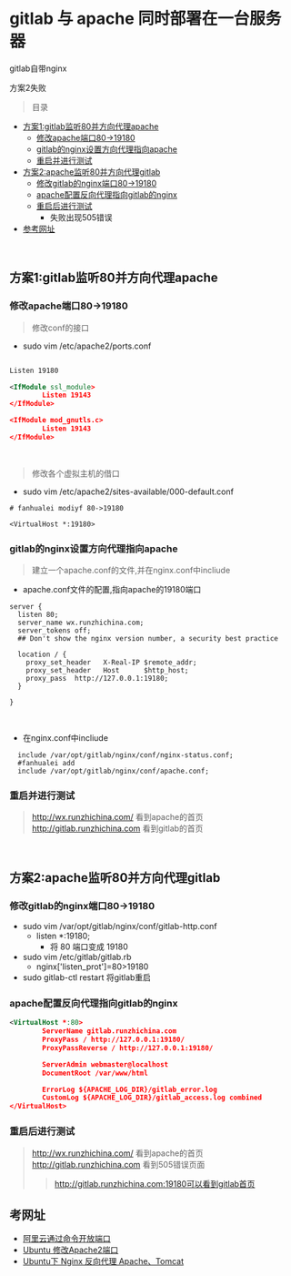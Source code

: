 # gitlab 与 apache 同时部署在一台服务器


gitlab自带nginx

方案2失败

> 目录

* [方案1:gitlab监听80并方向代理apache](#方案1:gitlab监听80并方向代理apache)
    * [修改apache端口80->19180](#修改apache端口80->19180)
    * [gitlab的nginx设置方向代理指向apache](#gitlab的nginx设置方向代理指向apache)
    * [重启并进行测试](#重启并进行测试)
* [方案2:apache监听80并方向代理gitlab](#方案2:apache监听80并方向代理gitlab)
    * [修改gitlab的nginx端口80->19180](#修改gitlab的nginx端口80->19180)
    * [apache配置反向代理指向gitlab的nginx](#apache配置反向代理指向gitlab的nginx)
    * [重启后进行测试](#重启后进行测试)
        * 失败出现505错误
* [参考网址](#参考网址)
        
<br>


## 方案1:gitlab监听80并方向代理apache

### 修改apache端口80->19180


> 修改conf的接口
* sudo vim /etc/apache2/ports.conf

```xml

Listen 19180

<IfModule ssl_module>
        Listen 19143
</IfModule>

<IfModule mod_gnutls.c>
        Listen 19143
</IfModule>

```
<br>

> 修改各个虚拟主机的借口
* sudo vim /etc/apache2/sites-available/000-default.conf     

```properties
# fanhualei modiyf 80->19180

<VirtualHost *:19180>

```

### gitlab的nginx设置方向代理指向apache

> 建立一个apache.conf的文件,并在nginx.conf中incliude

* apache.conf文件的配置,指向apache的19180端口

````properties
server {
  listen 80;
  server_name wx.runzhichina.com;
  server_tokens off;
  ## Don't show the nginx version number, a security best practice

  location / {
    proxy_set_header   X-Real-IP $remote_addr;
    proxy_set_header   Host      $http_host;
    proxy_pass  http://127.0.0.1:19180;
  }

}
````

<br>

* 在nginx.conf中incliude

```properties
  include /var/opt/gitlab/nginx/conf/nginx-status.conf;
  #fanhualei add
  include /var/opt/gitlab/nginx/conf/apache.conf;
```


### 重启并进行测试

> http://wx.runzhichina.com/  看到apache的首页
> http://gitlab.runzhichina.com  看到gitlab的首页


<br>


## 方案2:apache监听80并方向代理gitlab

### 修改gitlab的nginx端口80->19180 

* sudo vim  /var/opt/gitlab/nginx/conf/gitlab-http.conf
    * listen *:19180;
        * 将 80 端口变成 19180
* sudo vim /etc/gitlab/gitlab.rb
    * nginx['listen_prot']=80>19180        
* sudo gitlab-ctl restart
    将gitlab重启
    
    
### apache配置反向代理指向gitlab的nginx

```xml
<VirtualHost *:80>
        ServerName gitlab.runzhichina.com
        ProxyPass / http://127.0.0.1:19180/
        ProxyPassReverse / http://127.0.0.1:19180/

        ServerAdmin webmaster@localhost
        DocumentRoot /var/www/html

        ErrorLog ${APACHE_LOG_DIR}/gitlab_error.log
        CustomLog ${APACHE_LOG_DIR}/gitlab_access.log combined
</VirtualHost>
```

### 重启后进行测试

> http://wx.runzhichina.com/  看到apache的首页
> http://gitlab.runzhichina.com  看到505错误页面
>> http://gitlab.runzhichina.com:19180可以看到gitlab首页
 
        
## 考网址        


* [阿里云通过命令开放端口](https://www.aliyun.com/jiaocheng/153471.html)
* [Ubuntu 修改Apache2端口](https://blog.csdn.net/haitunmin/article/details/74931617)
* [Ubuntu下 Nginx 反向代理 Apache、Tomcat](https://www.aliyun.com/jiaocheng/125698.html)